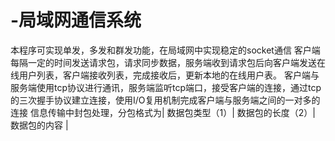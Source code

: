 # -局域网通信系统

本程序可实现单发，多发和群发功能，在局域网中实现稳定的socket通信
客户端每隔一定的时间发送请求包，请求同步数据，服务端收到请求包后向客户端发送在线用户列表，客户端接收列表，完成接收后，更新本地的在线用户表。
客户端与服务端使用tcp协议进行通讯，服务端监听tcp端口，接受客户端的连接，通过tcp的三次握手协议建立连接，使用I/O复用机制完成客户端与服务端之间的一对多的连接
信息传输中封包处理，分包格式为| 数据包类型（1）| 数据包的长度（2）| 数据包的内容 |
